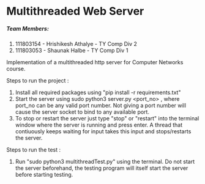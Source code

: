 # Multithreaded Web Server
<h5>Team Members:</h5>

1. 111803154 - Hrishikesh Athalye - TY Comp Div 2
2. 111803053 - Shaunak Halbe - TY Comp Div 1

Implementation of a multithreaded http server for Computer Networks course.

Steps to run the project :

1. Install all required packages using "pip install -r requirements.txt"
2. Start the server using sudo python3 server.py <port_no> , where port_no can be any valid port number. Not giving a port number will cause the server socket to bind to any available port.
3. To stop or restart the server just type "stop" or "restart" into the terminal window where the server is running and press enter. A thread that contiuously keeps waiting for input takes this input and stops/restarts the server.

Steps to run the test :

1. Run "sudo python3 multithreadTest.py" using the terminal. Do not start the server beforehand, the testing program will itself start the server before starting testing.

